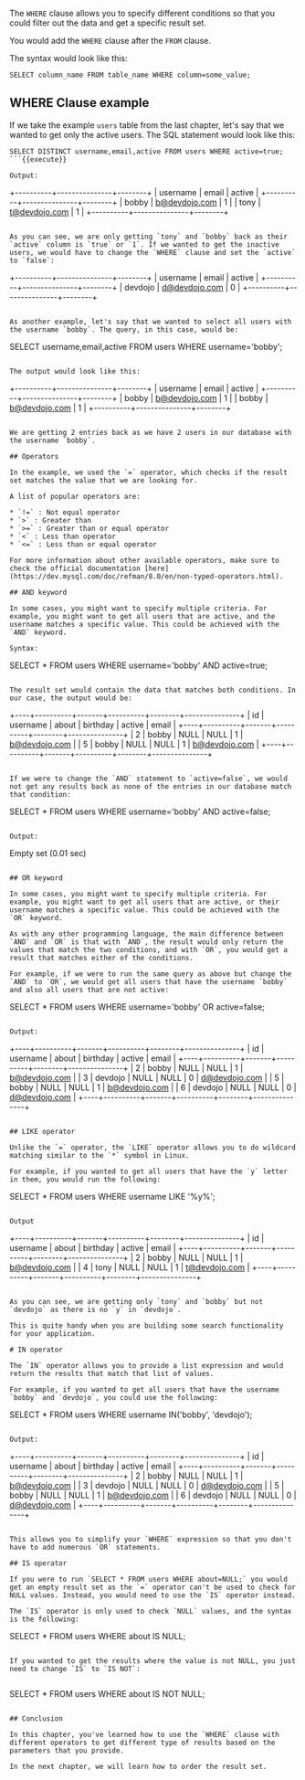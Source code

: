 The `WHERE` clause allows you to specify different conditions so that you could filter out the data and get a specific result set.

You would add the `WHERE` clause after the `FROM` clause.

The syntax would look like this:

```
SELECT column_name FROM table_name WHERE column=some_value;
```

## WHERE Clause example

If we take the example `users` table from the last chapter, let's say that we wanted to get only the active users. The SQL statement would look like this:

```
SELECT DISTINCT username,email,active FROM users WHERE active=true;
```{{execute}}

Output:

```
+----------+---------------+--------+
| username | email         | active |
+----------+---------------+--------+
| bobby    | b@devdojo.com |      1 |
| tony     | t@devdojo.com |      1 |
+----------+---------------+--------+
```

As you can see, we are only getting `tony` and `bobby` back as their `active` column is `true` or `1`. If we wanted to get the inactive users, we would have to change the `WHERE` clause and set the `active` to `false`:

```
+----------+---------------+--------+
| username | email         | active |
+----------+---------------+--------+
| devdojo  | d@devdojo.com |      0 |
+----------+---------------+--------+
```

As another example, let's say that we wanted to select all users with the username `bobby`. The query, in this case, would be:

```
SELECT username,email,active FROM users WHERE username='bobby';
```{{execute}}

The output would look like this:

```
+----------+---------------+--------+
| username | email         | active |
+----------+---------------+--------+
| bobby    | b@devdojo.com |      1 |
| bobby    | b@devdojo.com |      1 |
+----------+---------------+--------+
```

We are getting 2 entries back as we have 2 users in our database with the username `bobby`.

## Operators

In the example, we used the `=` operator, which checks if the result set matches the value that we are looking for.

A list of popular operators are:

* `!=` : Not equal operator
* `>` : Greater than
* `>=` : Greater than or equal operator
* `<` : Less than operator
* `<=` : Less than or equal operator

For more information about other available operators, make sure to check the official documentation [here](https://dev.mysql.com/doc/refman/8.0/en/non-typed-operators.html).

## AND keyword

In some cases, you might want to specify multiple criteria. For example, you might want to get all users that are active, and the username matches a specific value. This could be achieved with the `AND` keyword.

Syntax:

```
SELECT * FROM users WHERE username='bobby' AND active=true;
```{{execute}}

The result set would contain the data that matches both conditions. In our case, the output would be:

```
+----+----------+-------+----------+--------+---------------+
| id | username | about | birthday | active | email         |
+----+----------+-------+----------+--------+---------------+
|  2 | bobby    | NULL  | NULL     |      1 | b@devdojo.com |
|  5 | bobby    | NULL  | NULL     |      1 | b@devdojo.com |
+----+----------+-------+----------+--------+---------------+
```

If we were to change the `AND` statement to `active=false`, we would not get any results back as none of the entries in our database match that condition:

```
SELECT * FROM users WHERE username='bobby' AND active=false;
```{{execute}}

Output:

```
Empty set (0.01 sec)
```

## OR keyword

In some cases, you might want to specify multiple criteria. For example, you might want to get all users that are active, or their username matches a specific value. This could be achieved with the `OR` keyword.

As with any other programming language, the main difference between `AND` and `OR` is that with `AND`, the result would only return the values that match the two conditions, and with `OR`, you would get a result that matches either of the conditions.

For example, if we were to run the same query as above but change the `AND` to `OR`, we would get all users that have the username `bobby` and also all users that are not active:

```
SELECT * FROM users WHERE username='bobby' OR active=false;
```{{execute}}

Output:

```
+----+----------+-------+----------+--------+---------------+
| id | username | about | birthday | active | email         |
+----+----------+-------+----------+--------+---------------+
|  2 | bobby    | NULL  | NULL     |      1 | b@devdojo.com |
|  3 | devdojo  | NULL  | NULL     |      0 | d@devdojo.com |
|  5 | bobby    | NULL  | NULL     |      1 | b@devdojo.com |
|  6 | devdojo  | NULL  | NULL     |      0 | d@devdojo.com |
+----+----------+-------+----------+--------+---------------+
```

## LIKE operator

Unlike the `=` operator, the `LIKE` operator allows you to do wildcard matching similar to the `*` symbol in Linux.

For example, if you wanted to get all users that have the `y` letter in them, you would run the following:

```
SELECT * FROM users WHERE username LIKE '%y%';
```{{execute}}

Output

```
+----+----------+-------+----------+--------+---------------+
| id | username | about | birthday | active | email         |
+----+----------+-------+----------+--------+---------------+
|  2 | bobby    | NULL  | NULL     |      1 | b@devdojo.com |
|  4 | tony     | NULL  | NULL     |      1 | t@devdojo.com |
+----+----------+-------+----------+--------+---------------+
```

As you can see, we are getting only `tony` and `bobby` but not `devdojo` as there is no `y` in `devdojo`.

This is quite handy when you are building some search functionality for your application.

# IN operator

The `IN` operator allows you to provide a list expression and would return the results that match that list of values.

For example, if you wanted to get all users that have the username `bobby` and `devdojo`, you could use the following:

```
SELECT * FROM users WHERE username IN('bobby', 'devdojo');
```{{execute}}

Output:

```
+----+----------+-------+----------+--------+---------------+
| id | username | about | birthday | active | email         |
+----+----------+-------+----------+--------+---------------+
|  2 | bobby    | NULL  | NULL     |      1 | b@devdojo.com |
|  3 | devdojo  | NULL  | NULL     |      0 | d@devdojo.com |
|  5 | bobby    | NULL  | NULL     |      1 | b@devdojo.com |
|  6 | devdojo  | NULL  | NULL     |      0 | d@devdojo.com |
+----+----------+-------+----------+--------+---------------+
```

This allows you to simplify your `WHERE` expression so that you don't have to add numerous `OR` statements.

## IS operator

If you were to run `SELECT * FROM users WHERE about=NULL;` you would get an empty result set as the `=` operator can't be used to check for NULL values. Instead, you would need to use the `IS` operator instead.

The `IS` operator is only used to check `NULL` values, and the syntax is the following:

```
SELECT * FROM users WHERE about IS NULL;
```{{execute}}

If you wanted to get the results where the value is not NULL, you just need to change `IS` to `IS NOT`:


```
SELECT * FROM users WHERE about IS NOT NULL;
```{{execute}}

## Conclusion

In this chapter, you've learned how to use the `WHERE` clause with different operators to get different type of results based on the parameters that you provide.

In the next chapter, we will learn how to order the result set.